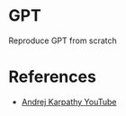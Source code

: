 # GPT
Reproduce GPT from scratch


# References
- [Andrej Karpathy YouTube](https://www.youtube.com/watch?v=kCc8FmEb1nY)

